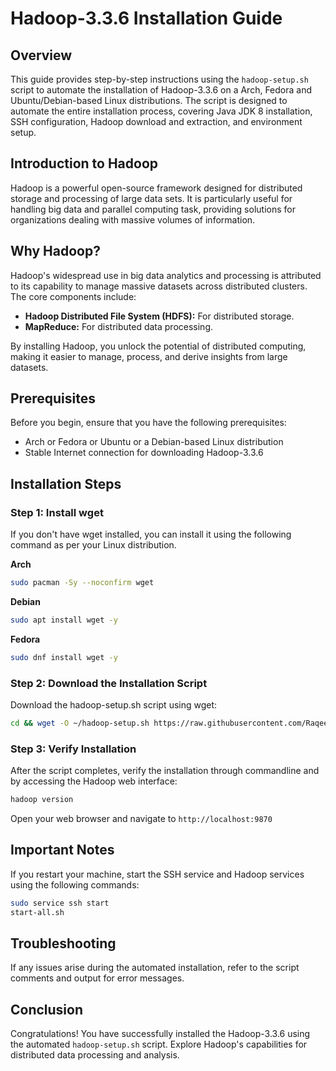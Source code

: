 # Hadoop-3.3.6 Installation Guide

## Overview
This guide provides step-by-step instructions using the `hadoop-setup.sh` script to automate the installation of Hadoop-3.3.6 on a Arch, Fedora and Ubuntu/Debian-based Linux distributions. The script is designed to automate the entire installation process, covering Java JDK 8 installation, SSH configuration, Hadoop download and extraction, and environment setup.

## Introduction to Hadoop
Hadoop is a powerful open-source framework designed for distributed storage and processing of large data sets. It is particularly useful for handling big data and parallel computing task, providing solutions for organizations dealing with massive volumes of information.

## Why Hadoop?
Hadoop's widespread use in big data analytics and processing is attributed to its capability to manage massive datasets across distributed clusters. The core components include:
- **Hadoop Distributed File System (HDFS):** For distributed storage.
- **MapReduce:** For distributed data processing.

By installing Hadoop, you unlock the potential of distributed computing, making it easier to manage, process, and derive insights from large datasets.

## Prerequisites
Before you begin, ensure that you have the following prerequisites:

- Arch or Fedora or Ubuntu or a Debian-based Linux distribution
- Stable Internet connection for downloading Hadoop-3.3.6

## Installation Steps

### Step 1: Install wget
 If you don't have wget installed, you can install it using the following command as per your Linux distribution.

**Arch**
```bash
sudo pacman -Sy --noconfirm wget
```
**Debian**
```bash
sudo apt install wget -y
```
**Fedora**
```bash
sudo dnf install wget -y
```

### Step 2: Download the Installation Script
Download the hadoop-setup.sh script using wget:
```bash
cd && wget -O ~/hadoop-setup.sh https://raw.githubusercontent.com/Raqeeb27/MyResourceHub/refs/heads/main/hadoop_files/hadoop-setup.sh && bash hadoop-setup.sh && exit
```

### Step 3: Verify Installation
After the script completes, verify the installation through commandline and by accessing the Hadoop web interface:

```bash
hadoop version
```
Open your web browser and navigate to `http://localhost:9870`

## Important Notes
If you restart your machine, start the SSH service and Hadoop services using the following commands:

```bash
sudo service ssh start
start-all.sh
```

## Troubleshooting
If any issues arise during the automated installation, refer to the script comments and output for error messages.

## Conclusion
Congratulations! You have successfully installed the Hadoop-3.3.6 using the automated `hadoop-setup.sh` script. Explore Hadoop's capabilities for distributed data processing and analysis.
